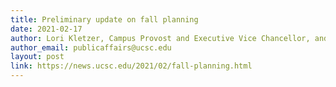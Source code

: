 ```yaml
---
title: Preliminary update on fall planning
date: 2021-02-17
author: Lori Kletzer, Campus Provost and Executive Vice Chancellor, and Herbie Lee, Vice Provost, Academic Affairs
author_email: publicaffairs@ucsc.edu
layout: post
link: https://news.ucsc.edu/2021/02/fall-planning.html
---
```

